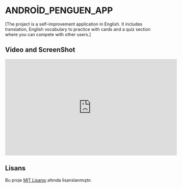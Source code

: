 # ANDROİD_PENGUEN_APP
[The project is a self-improvement application in English. It includes translation, English vocabulary to practice with cards and a quiz section where you can compete with other users.]

## Video and ScreenShot

<iframe width="560" height="315" src="https://www.youtube.com/embed/https://youtu.be/mQGhhduKpmc" frameborder="0" allow="autoplay; encrypted-media" allowfullscreen></iframe>


## Lisans
Bu proje [MIT Lisansı](LICENSE) altında lisanslanmıştır.
